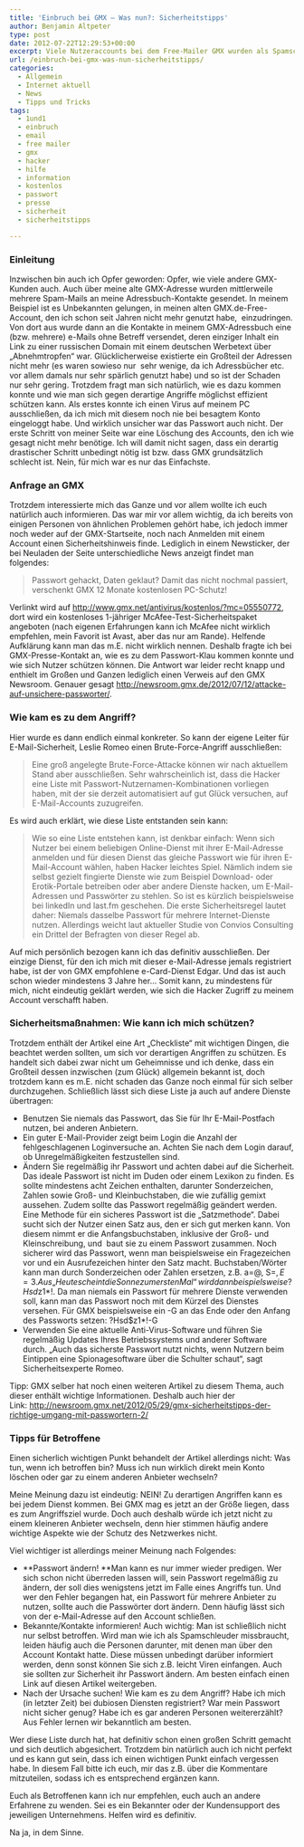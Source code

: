```yaml
---
title: 'Einbruch bei GMX – Was nun?: Sicherheitstipps'
author: Benjamin Altpeter
type: post
date: 2012-07-22T12:29:53+00:00
excerpt: Viele Nutzeraccounts bei dem Free-Mailer GMX wurden als Spamschleuder missbraucht. Doch wie kam es dazu und wie können sich Nutzer schützen?
url: /einbruch-bei-gmx-was-nun-sicherheitstipps/
categories:
  - Allgemein
  - Internet aktuell
  - News
  - Tipps und Tricks
tags:
  - 1und1
  - einbruch
  - email
  - free mailer
  - gmx
  - hacker
  - hilfe
  - information
  - kostenlos
  - passwort
  - presse
  - sicherheit
  - sicherheitstipps

---
```

### Einleitung

Inzwischen bin auch ich Opfer geworden: Opfer, wie viele andere GMX-Kunden auch. Auch über meine alte GMX-Adresse wurden mittlerweile mehrere Spam-Mails an meine Adressbuch-Kontakte gesendet. In meinem Beispiel ist es Unbekannten gelungen, in meinen alten GMX.de-Free-Account, den ich schon seit Jahren nicht mehr genutzt habe,  einzudringen. Von dort aus wurde dann an die Kontakte in meinem GMX-Adressbuch eine (bzw. mehrere) e-Mails ohne Betreff versendet, deren einziger Inhalt ein Link zu einer russischen Domain mit einem deutschen Werbetext über &#8222;Abnehmtropfen&#8220; war. Glücklicherweise existierte ein Großteil der Adressen nicht mehr (es waren sowieso nur  sehr wenige, da ich Adressbücher etc. vor allem damals nur sehr spärlich genutzt habe) und so ist der Schaden nur sehr gering. Trotzdem fragt man sich natürlich, wie es dazu kommen konnte und wie man sich gegen derartige Angriffe möglichst effizient schützen kann. Als erstes konnte ich einen Virus auf meinem PC ausschließen, da ich mich mit diesem noch nie bei besagtem Konto eingeloggt habe. Und wirklich unsicher war das Passwort auch nicht. Der erste Schritt von meiner Seite war eine Löschung des Accounts, den ich wie gesagt nicht mehr benötige. Ich will damit nicht sagen, dass ein derartig drastischer Schritt unbedingt nötig ist bzw. dass GMX grundsätzlich schlecht ist. Nein, für mich war es nur das Einfachste.

### Anfrage an GMX

Trotzdem interessierte mich das Ganze und vor allem wollte ich euch natürlich auch informieren. Das war mir vor allem wichtig, da ich bereits von einigen Personen von ähnlichen Problemen gehört habe, ich jedoch immer noch weder auf der GMX-Startseite, noch nach Anmelden mit einem Account einen Sicherheitshinweis finde. Lediglich in einem Newsticker, der bei Neuladen der Seite unterschiedliche News anzeigt findet man folgendes:

> Passwort gehackt, Daten geklaut? Damit das nicht nochmal passiert, verschenkt GMX 12 Monate kostenlosen PC-Schutz!

Verlinkt wird auf <http://www.gmx.net/antivirus/kostenlos/?mc=05550772>, dort wird ein kostenloses 1-jähriger McAfee-Test-Sicherheitspaket angeboten (nach eigenen Erfahrungen kann ich McAfee nicht wirklich empfehlen, mein Favorit ist Avast, aber das nur am Rande). Helfende Aufklärung kann man das m.E. nicht wirklich nennen. Deshalb fragte ich bei GMX-Presse-Kontakt an, wie es zu dem Passwort-Klau kommen konnte und wie sich Nutzer schützen können. Die Antwort war leider recht knapp und enthielt im Großen und Ganzen lediglich einen Verweis auf den GMX Newsroom. Genauer gesagt <http://newsroom.gmx.de/2012/07/12/attacke-auf-unsichere-passworter/>.

### Wie kam es zu dem Angriff?

Hier wurde es dann endlich einmal konkreter. So kann der eigene Leiter für E-Mail-Sicherheit, Leslie Romeo einen Brute-Force-Angriff ausschließen:

> Eine groß angelegte Brute-Force-Attacke können wir nach aktuellem Stand aber ausschließen. Sehr wahrscheinlich ist, dass die Hacker eine Liste mit Passwort-Nutzernamen-Kombinationen vorliegen haben, mit der sie derzeit automatisiert auf gut Glück versuchen, auf E-Mail-Accounts zuzugreifen.

Es wird auch erklärt, wie diese Liste entstanden sein kann:

> Wie so eine Liste entstehen kann, ist denkbar einfach: Wenn sich Nutzer bei einem beliebigen Online-Dienst mit ihrer E-Mail-Adresse anmelden und für diesen Dienst das gleiche Passwort wie für ihren E-Mail-Account wählen, haben Hacker leichtes Spiel. Nämlich indem sie selbst gezielt fingierte Dienste wie zum Beispiel Download- oder Erotik-Portale betreiben oder aber andere Dienste hacken, um E-Mail-Adressen und Passwörter zu stehlen. So ist es kürzlich beispielsweise bei linkedIn und last.fm geschehen. Die erste Sicherheitsregel lautet daher: Niemals dasselbe Passwort für mehrere Internet-Dienste nutzen. Allerdings weicht laut aktueller Studie von Convios Consulting ein Drittel der Befragten von dieser Regel ab.

Auf mich persönlich bezogen kann ich das definitiv ausschließen. Der einzige Dienst, für den ich mich mit dieser e-Mail-Adresse jemals registriert habe, ist der von GMX empfohlene e-Card-Dienst Edgar. Und das ist auch schon wieder mindestens 3 Jahre her&#8230; Somit kann, zu mindestens für mich, nicht eindeutig geklärt werden, wie sich die Hacker Zugriff zu meinem Account verschafft haben.

### Sicherheitsmaßnahmen: Wie kann ich mich schützen?

Trotzdem enthält der Artikel eine Art &#8222;Checkliste&#8220; mit wichtigen Dingen, die beachtet werden sollten, um sich vor derartigen Angriffen zu schützen. Es handelt sich dabei zwar nicht um Geheimnisse und ich denke, dass ein Großteil dessen inzwischen (zum Glück) allgemein bekannt ist, doch trotzdem kann es m.E. nicht schaden das Ganze noch einmal für sich selber durchzugehen. Schließlich lässt sich diese Liste ja auch auf andere Dienste übertragen:

  * Benutzen Sie niemals das Passwort, das Sie für Ihr E-Mail-Postfach nutzen, bei anderen Anbietern.
  * Ein guter E-Mail-Provider zeigt beim Login die Anzahl der fehlgeschlagenen Loginversuche an. Achten Sie nach dem Login darauf, ob Unregelmäßigkeiten festzustellen sind.
  * Ändern Sie regelmäßig ihr Passwort und achten dabei auf die Sicherheit. Das ideale Passwort ist nicht im Duden oder einem Lexikon zu finden. Es sollte mindestens acht Zeichen enthalten, darunter Sonderzeichen, Zahlen sowie Groß- und Kleinbuchstaben, die wie zufällig gemixt aussehen. Zudem sollte das Passwort regelmäßig geändert werden. Eine Methode für ein sicheres Passwort ist die „Satzmethode“. Dabei sucht sich der Nutzer einen Satz aus, den er sich gut merken kann. Von  diesem nimmt er die Anfangsbuchstaben, inklusive der Groß- und Kleinschreibung, und  baut sie zu einem Passwort zusammen. Noch sicherer wird das Passwort, wenn man beispielsweise ein Fragezeichen vor und ein Ausrufezeichen hinter den Satz macht. Buchstaben/Wörter kann man durch Sonderzeichen oder Zahlen ersetzen, z.B. a=@, S=$, E=3.Aus „Heute scheint die Sonne zum ersten Mal“ wird dann beispielsweise ?Hsd$z1\*!. Da man niemals ein Passwort für mehrere Dienste verwenden soll, kann man das Passwort noch mit dem Kürzel des Dienstes versehen. Für GMX beispielsweise ein -G an das Ende oder den Anfang des Passworts setzen: ?Hsd$z1\*!-G 
  * Verwenden Sie eine aktuelle Anti-Virus-Software und führen Sie regelmäßig Updates Ihres Betriebssystems und anderer Software durch. „Auch das sicherste Passwort nutzt nichts, wenn Nutzern beim Eintippen eine Spionagesoftware über die Schulter schaut“, sagt Sicherheitsexperte Romeo.</ul> 

Tipp: GMX selber hat noch einen weiteren Artikel zu diesem Thema, auch dieser enthält wichtige Informationen. Deshalb auch hier der Link: <http://newsroom.gmx.net/2012/05/29/gmx-sicherheitstipps-der-richtige-umgang-mit-passwortern-2/>

### Tipps für Betroffene

Einen sicherlich wichtigen Punkt behandelt der Artikel allerdings nicht: Was tun, wenn ich betroffen bin? Muss ich nun wirklich direkt mein Konto löschen oder gar zu einem anderen Anbieter wechseln?

Meine Meinung dazu ist eindeutig: NEIN! Zu derartigen Angriffen kann es bei jedem Dienst kommen. Bei GMX mag es jetzt an der Größe liegen, dass es zum Angriffsziel wurde. Doch auch deshalb würde ich jetzt nicht zu einem kleineren Anbieter wechseln, denn hier stimmen häufig andere wichtige Aspekte wie der Schutz des Netzwerkes nicht.

Viel wichtiger ist allerdings meiner Meinung nach Folgendes:

  * **Passwort ändern! **Man kann es nur immer wieder predigen. Wer sich schon nicht überreden lassen will, sein Passwort regelmäßig zu ändern, der soll dies wenigstens jetzt im Falle eines Angriffs tun. Und wer den Fehler begangen hat, ein Passwort für mehrere Anbieter zu nutzen, sollte auch die Passwörter dort ändern. Denn häufig lässt sich von der e-Mail-Adresse auf den Account schließen.
  * Bekannte/Kontakte informieren! Auch wichtig: Man ist schließlich nicht nur selbst betroffen. Wird man wie ich als Spamschleuder missbraucht, leiden häufig auch die Personen darunter, mit denen man über den Account Kontakt hatte. Diese müssen unbedingt darüber informiert werden, denn sonst können Sie sich z.B. leicht Viren einfangen. Auch sie sollten zur Sicherheit ihr Passwort ändern. Am besten einfach einen Link auf diesen Artikel weitergeben.
  * Nach der Ursache suchen! Wie kam es zu dem Angriff? Habe ich mich (in letzter Zeit) bei dubiosen Diensten registriert? War mein Passwort nicht sicher genug? Habe ich es gar anderen Personen weitererzählt? Aus Fehler lernen wir bekanntlich am besten.

Wer diese Liste durch hat, hat definitiv schon einen großen Schritt gemacht und sich deutlich abgesichert. Trotzdem bin natürlich auch ich nicht perfekt und es kann gut sein, dass ich einen wichtigen Punkt einfach vergessen habe. In diesem Fall bitte ich euch, mir das z.B. über die Kommentare mitzuteilen, sodass ich es entsprechend ergänzen kann.

Euch als Betroffenen kann ich nur empfehlen, euch auch an andere Erfahrene zu wenden. Sei es ein Bekannter oder der Kundensupport des jeweiligen Unternehmens. Helfen wird es definitiv.

Na ja, in dem Sinne.
